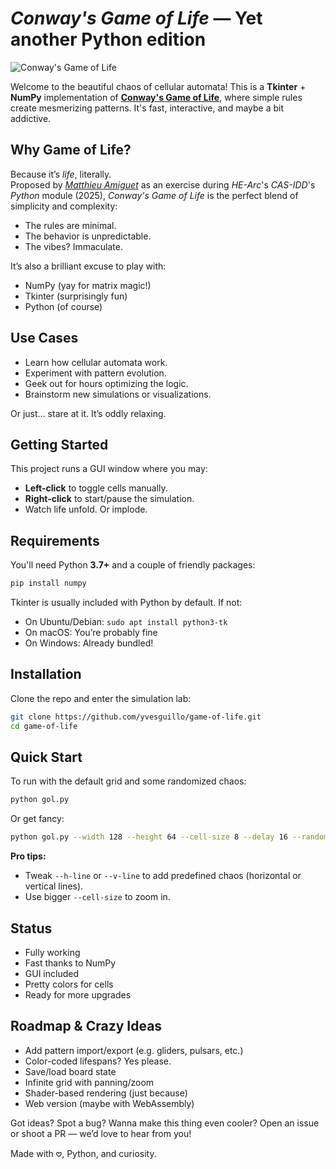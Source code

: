 # *Conway's Game of Life* — Yet another Python edition

![Conway's Game of Life](images/gol.avif)

Welcome to the beautiful chaos of cellular automata! This is a **Tkinter** + **NumPy** implementation of [**Conway's Game of Life**](https://en.wikipedia.org/wiki/Conway%27s_Game_of_Life), where simple rules create mesmerizing patterns. It's fast, interactive, and maybe a bit addictive.

## Why Game of Life?

Because it’s *life*, literally.  
Proposed by [*Matthieu Amiguet*](https://matthieuamiguet.ch/) as an exercise during *HE-Arc*'s *CAS-IDD*'s *Python* module (2025), *Conway's Game of Life* is the perfect blend of simplicity and complexity:
- The rules are minimal.
- The behavior is unpredictable.
- The vibes? Immaculate.

It’s also a brilliant excuse to play with:
- NumPy (yay for matrix magic!)
- Tkinter (surprisingly fun)
- Python (of course)

## Use Cases

- Learn how cellular automata work.
- Experiment with pattern evolution.
- Geek out for hours optimizing the logic.
- Brainstorm new simulations or visualizations.

Or just… stare at it. It’s oddly relaxing.

## Getting Started

This project runs a GUI window where you may:
- **Left-click** to toggle cells manually.
- **Right-click** to start/pause the simulation.
- Watch life unfold. Or implode.

## Requirements

You'll need Python **3.7+** and a couple of friendly packages:

```bash
pip install numpy
````

Tkinter is usually included with Python by default. If not:

- On Ubuntu/Debian: `sudo apt install python3-tk`
- On macOS: You’re probably fine
- On Windows: Already bundled!

## Installation

Clone the repo and enter the simulation lab:

```bash
git clone https://github.com/yvesguillo/game-of-life.git
cd game-of-life
```

## Quick Start

To run with the default grid and some randomized chaos:

```bash
python gol.py
```

Or get fancy:

```bash
python gol.py --width 128 --height 64 --cell-size 8 --delay 16 --random-cell 128
```

**Pro tips:**

- Tweak `--h-line` or `--v-line` to add predefined chaos (horizontal or vertical lines).
- Use bigger `--cell-size` to zoom in.

## Status

- Fully working
- Fast thanks to NumPy
- GUI included
- Pretty colors for cells
- Ready for more upgrades

## Roadmap & Crazy Ideas

- Add pattern import/export (e.g. gliders, pulsars, etc.)
- Color-coded lifespans? Yes please.
- Save/load board state
- Infinite grid with panning/zoom
- Shader-based rendering (just because)
- Web version (maybe with WebAssembly)

Got ideas? Spot a bug? Wanna make this thing even cooler? Open an issue or shoot a PR — we’d love to hear from you!

Made with 𖹭, Python, and curiosity.
